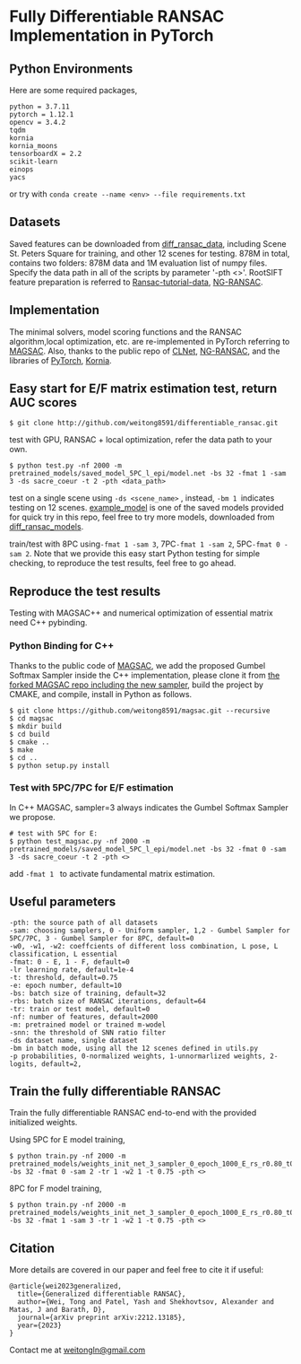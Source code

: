 # Fully Differentiable RANSAC Implementation in PyTorch

## Python Environments
Here are some required packages,
```
python = 3.7.11
pytorch = 1.12.1
opencv = 3.4.2
tqdm  
kornia
kornia_moons
tensorboardX = 2.2
scikit-learn
einops
yacs
```
or try with ```conda create --name <env> --file requirements.txt```


[comment]: <> (Example)

[comment]: <> (```)

[comment]: <> ($ conda create --name publish python==3.7.11)

[comment]: <> ($ conda install pytorch=1.12.1)

[comment]: <> ($ conda install pytorch-gpu=1.12.1 cudatoolkit=11.3)

[comment]: <> ($ conda install tqdm)

[comment]: <> ($ conda install tensorboardX)

[comment]: <> ($ conda install sklearn)

[comment]: <> (```)

## Datasets
Saved features can be downloaded from [diff_ransac_data](https://cmp.felk.cvut.cz/~weitong/diff_ransac_data.zip), including Scene St. Peters Square for training, and other 12 scenes for testing.
878M in total, contains two folders: 878M data and 1M evaluation list of numpy files. 
Specify the data path in all of the scripts by parameter '-pth <>'.
RootSIFT feature preparation is referred to [Ransac-tutorial-data](https://github.com/ducha-aiki/ransac-tutorial-2020-data), [NG-RANSAC](https://github.com/vislearn/ngransac).

[comment]: <> (Saved features and models can be downloaded from [here]&#40;https://cmp.felk.cvut.cz/~weitong/&#41;.)

## Implementation
The minimal solvers, model scoring functions and the RANSAC algorithm,local optimization, etc. are re-implemented in PyTorch referring to [MAGSAC](https://github.com/danini/magsac).
Also, thanks to the public repo of [CLNet](https://github.com/sailor-z/CLNet), [NG-RANSAC](https://github.com/vislearn/ngransac), and the libraries of
[PyTorch](https://pytorch.org/get-started/previous-versions/),
[Kornia](https://github.com/kornia/kornia).

## Easy start for E/F matrix estimation test, return AUC scores
```
$ git clone http://github.com/weitong8591/differentiable_ransac.git 
```
test with GPU, RANSAC + local optimization, refer the data path to your own.
```
$ python test.py -nf 2000 -m pretrained_models/saved_model_5PC_l_epi/model.net -bs 32 -fmat 1 -sam 3 -ds sacre_coeur -t 2 -pth <data_path>
``` 
[comment]: <> ([0.5924076, 0.6333666, 0.67357635])
test on a single scene using ```-ds <scene_name>``` , instead, ```-bm 1 ```indicates testing on 12 scenes.
[example_model](pretrained_models/saved_model_5PC_l_epi/model.net) is one of the saved models provided for quick try in this repo, 
feel free to try more models, downloaded from [diff_ransac_models](https://cmp.felk.cvut.cz/~weitong/diff_ransac_models.zip).

train/test with 8PC using```-fmat 1 -sam 3```, 7PC```-fmat 1 -sam 2```, 5PC```-fmat 0 -sam 2```.
Note that we provide this easy start Python testing for simple checking, to reproduce the test results, feel free to go ahead.
## Reproduce the test results
Testing with MAGSAC++ and numerical optimization of essential matrix need C++ pybinding. 
### Python Binding for C++ 
Thanks to the public code of [MAGSAC](https://github.com/danini/magsac.git), we add the proposed Gumbel Softmax Sampler 
inside the C++ implementation, please clone it from [the forked MAGSAC repo including the new sampler](https://github.com/weitong8591/magsac.git), build the project by CMAKE, and compile, install in Python as follows.
```
$ git clone https://github.com/weitong8591/magsac.git --recursive
$ cd magsac
$ mkdir build
$ cd build
$ cmake ..
$ make
$ cd ..
$ python setup.py install
```
### Test with 5PC/7PC for E/F estimation
In C++ MAGSAC, sampler=3 always indicates the Gumbel Softmax Sampler we propose.

```
# test with 5PC for E:
$ python test_magsac.py -nf 2000 -m pretrained_models/saved_model_5PC_l_epi/model.net -bs 32 -fmat 0 -sam 3 -ds sacre_coeur -t 2 -pth <>
```
add ```-fmat 1 ``` to activate fundamental matrix estimation.
## Useful parameters
```
-pth: the source path of all datasets
-sam: choosing samplers, 0 - Uniform sampler, 1,2 - Gumbel Sampler for 5PC/7PC, 3 - Gumbel Sampler for 8PC, default=0
-w0, -w1, -w2: coeffcients of different loss combination, L pose, L classification, L essential
-fmat: 0 - E, 1 - F, default=0
-lr learning rate, default=1e-4
-t: threshold, default=0.75
-e: epoch number, default=10
-bs: batch size of training, default=32
-rbs: batch size of RANSAC iterations, default=64
-tr: train or test model, default=0
-nf: number of features, default=2000
-m: pretrained model or trained m-wodel
-snn: the threshold of SNN ratio filter
-ds dataset name, single dataset
-bm in batch mode, using all the 12 scenes defined in utils.py
-p probabilities, 0-normalized weights, 1-unnormarlized weights, 2-logits, default=2, 
```
## Train the fully differentiable RANSAC
Train the fully differentiable RANSAC end-to-end with the provided initialized weights.

 Using 5PC for E model training, 
```
$ python train.py -nf 2000 -m pretrained_models/weights_init_net_3_sampler_0_epoch_1000_E_rs_r0.80_t0.00_w1_1.00_.net -bs 32 -fmat 0 -sam 2 -tr 1 -w2 1 -t 0.75 -pth <>
```
 8PC for F model training, 
```
$ python train.py -nf 2000 -m pretrained_models/weights_init_net_3_sampler_0_epoch_1000_E_rs_r0.80_t0.00_w1_1.00_.net -bs 32 -fmat 1 -sam 3 -tr 1 -w2 1 -t 0.75 -pth <>
```

## Citation
More details are covered in our paper and feel free to cite it if useful:
```
@article{wei2023generalized,
  title={Generalized differentiable RANSAC},
  author={Wei, Tong and Patel, Yash and Shekhovtsov, Alexander and Matas, J and Barath, D},
  journal={arXiv preprint arXiv:2212.13185},
  year={2023}
}
```
Contact me at weitongln@gmail.com
